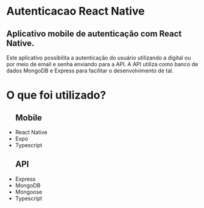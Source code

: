 <h1> Autenticacao React Native </h1>
<h2> Aplicativo mobile de autenticação com React Native. </h2> 
<p> 
Este aplicativo possibilita a autenticação do usuário utilizando a digital ou por meio de email e senha enviando para a API. 
A API utiliza como banco de dados MongoDB e Express para facilitar o desenvolvimento de tal.
</p>

<h1> O que foi utilizado? </h1>
<ul>
  <h2> Mobile </h2>
  <li> React Native </li>
  <li> Expo </li>
  <li> Typescript </li>
  
  <h2> API </h2>
  <li> Express </li>
  <li> MongoDB </li>
  <li> Mongoose </li>
  <li> Typescript </li>
</ul> 
